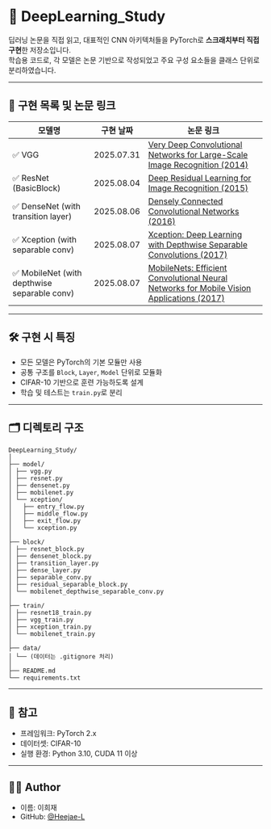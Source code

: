 # 🧠 DeepLearning_Study

딥러닝 논문을 직접 읽고, 대표적인 CNN 아키텍처들을 PyTorch로 **스크래치부터 직접 구현**한 저장소입니다.  
학습용 코드로, 각 모델은 논문 기반으로 작성되었고 주요 구성 요소들을 클래스 단위로 분리하였습니다.

---

## 📅 구현 목록 및 논문 링크

| 모델명 | 구현 날짜 | 논문 링크 |
|--------|-----------|-----------|
| ✅ VGG | 2025.07.31 | [Very Deep Convolutional Networks for Large-Scale Image Recognition (2014)](https://arxiv.org/abs/1409.1556) |
| ✅ ResNet (BasicBlock) | 2025.08.04 | [Deep Residual Learning for Image Recognition (2015)](https://arxiv.org/abs/1512.03385) |
| ✅ DenseNet (with transition layer) | 2025.08.06 | [Densely Connected Convolutional Networks (2016)](https://arxiv.org/abs/1608.06993) |
| ✅ Xception (with separable conv) | 2025.08.07 | [Xception: Deep Learning with Depthwise Separable Convolutions (2017)](https://arxiv.org/abs/1610.02357) |
| ✅ MobileNet (with depthwise separable conv) | 2025.08.07 | [MobileNets: Efficient Convolutional Neural Networks for Mobile Vision Applications (2017)](https://arxiv.org/abs/1704.04861) |

---

## 🛠️ 구현 시 특징

- 모든 모델은 PyTorch의 기본 모듈만 사용
- 공통 구조를 `Block`, `Layer`, `Model` 단위로 모듈화
- CIFAR-10 기반으로 훈련 가능하도록 설계
- 학습 및 테스트는 `train.py`로 분리

---

## 🗂️ 디렉토리 구조
```
DeepLearning_Study/
│
├── model/
│ ├── vgg.py
│ ├── resnet.py
│ ├── densenet.py
│ ├── mobilenet.py
│ └── xception/
│   ├── entry_flow.py
│   ├── middle_flow.py
│   ├── exit_flow.py
│   └── xception.py
│ 
├── block/
│ ├── resnet_block.py
│ ├── densenet_block.py
│ ├── transition_layer.py
│ ├── dense_layer.py
│ ├── separable_conv.py
│ ├── residual_separable_block.py
│ └── mobilenet_depthwise_separable_conv.py
│
├── train/
│ ├── resnet18_train.py
│ ├── vgg_train.py
│ ├── xception_train.py
│ └── mobilenet_train.py
│
├── data/
│ └── (데이터는 .gitignore 처리)
│
├── README.md
└── requirements.txt
```

---

## 📌 참고

- 프레임워크: PyTorch 2.x
- 데이터셋: CIFAR-10
- 실행 환경: Python 3.10, CUDA 11 이상

---

## 🙋‍♀️ Author

- 이름: 이희재  
- GitHub: [@Heejae-L](https://github.com/Heejae-L)